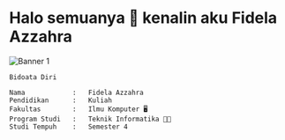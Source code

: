 # Halo semuanya 👋 kenalin aku Fidela Azzahra 

![Banner 1](https://user-images.githubusercontent.com/114632917/225937665-abbc68ea-25c2-4617-9f47-7f21e8baccc8.png)


```text
Bidoata Diri

Nama            :   Fidela Azzahra
Pendidikan      :   Kuliah
Fakultas        :   Ilmu Komputer 🖥️
Program Studi   :   Teknik Informatika 👩‍💻
Studi Tempuh    :   Semester 4
```
